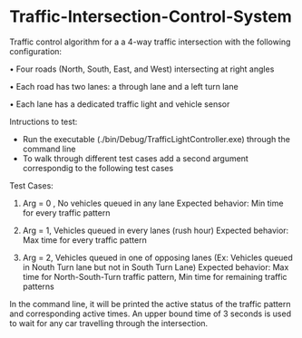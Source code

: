 # Traffic-Intersection-Control-System

Traffic control algorithm for a a 4-way traffic intersection with the following configuration:

• Four roads (North, South, East, and West) intersecting at right angles 

• Each road has two lanes: a through lane and a left turn lane 

• Each lane has a dedicated traffic light and vehicle sensor

Intructions to test:
- Run the executable (./bin/Debug/TrafficLightController.exe) through the command line
- To walk through different test cases add a second argument correspondig to the following test cases

Test Cases:

1. Arg = 0 , No vehicles queued in any lane
Expected behavior: Min time for every traffic pattern

2. Arg = 1, Vehicles queued in every lanes (rush hour)
Expected behavior: Max time for every traffic pattern

3. Arg = 2, Vehicles queued in one of opposing lanes (Ex: Vehicles queued in Nouth Turn lane but not in South Turn Lane)
Expected behavior: Max time for North-South-Turn traffic pattern,  Min time for remaining traffic patterns

In the command line, it will be printed the active status of the traffic pattern and corresponding active times. An upper bound time of 3 seconds is used to wait for any car travelling through the intersection.
